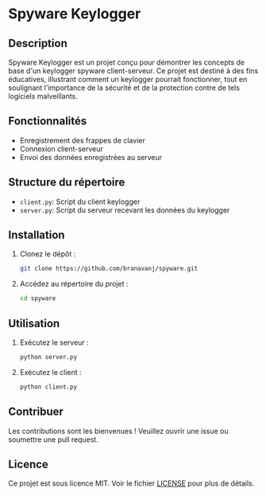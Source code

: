# Spyware Keylogger

## Description
Spyware Keylogger est un projet conçu pour démontrer les concepts de base d'un keylogger spyware client-serveur. Ce projet est destiné à des fins éducatives, illustrant comment un keylogger pourrait fonctionner, tout en soulignant l'importance de la sécurité et de la protection contre de tels logiciels malveillants.

## Fonctionnalités
- Enregistrement des frappes de clavier
- Connexion client-serveur
- Envoi des données enregistrées au serveur

## Structure du répertoire
- `client.py`: Script du client keylogger
- `server.py`: Script du serveur recevant les données du keylogger

## Installation
1. Clonez le dépôt :
    ```sh
    git clone https://github.com/branavanj/spyware.git
    ```
2. Accédez au répertoire du projet :
    ```sh
    cd spyware
    ```

## Utilisation
1. Exécutez le serveur :
    ```sh
    python server.py
    ```
2. Exécutez le client :
    ```sh
    python client.py
    ```

## Contribuer
Les contributions sont les bienvenues ! Veuillez ouvrir une issue ou soumettre une pull request.

## Licence
Ce projet est sous licence MIT. Voir le fichier [LICENSE](LICENSE) pour plus de détails.


